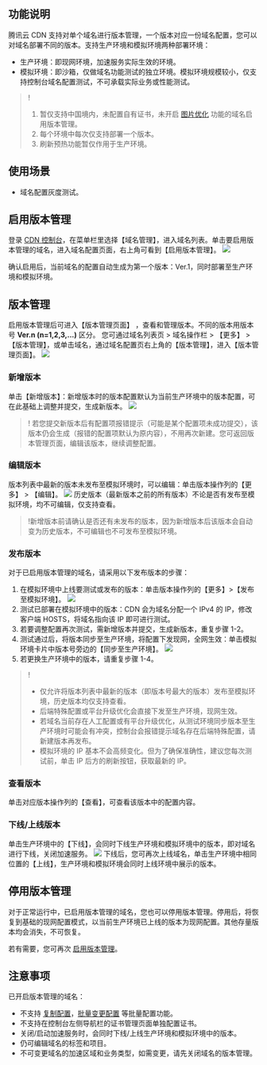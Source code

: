
## 功能说明

腾讯云 CDN 支持对单个域名进行版本管理，一个版本对应一份域名配置，您可以对域名部署不同的版本。支持生产环境和模拟环境两种部署环境：

- 生产环境：即现网环境，加速服务实际生效的环境。
- 模拟环境：即沙箱，仅做域名功能测试的独立环境。模拟环境规模较小，仅支持控制台域名配置测试，不可承载实际业务或性能测试。

>!
>1. 暂仅支持中国境内，未配置自有证书，未开启 [图片优化](https://cloud.tencent.com/document/product/228/43121) 功能的域名启用版本管理。
>2. 每个环境中每次仅支持部署一个版本。
>3. 刷新预热功能暂仅作用于生产环境。


## 使用场景

- 域名配置灰度测试。



[](id:open)
## 启用版本管理

登录 [CDN 控制台](https://console.cloud.tencent.com/cdn)，在菜单栏里选择【域名管理】，进入域名列表。单击要启用版本管理的域名，进入域名配置页面，右上角可看到【启用版本管理】。
![](https://main.qcloudimg.com/raw/8c60d15a989ded86ad697f4cc8e588ea.png)

确认启用后，当前域名的配置自动生成为第一个版本：Ver.1，同时部署至生产环境和模拟环境。

## 版本管理

启用版本管理后可进入【版本管理页面】 ，查看和管理版本。不同的版本用版本号 **Ver.n (n=1,2,3,...)** 区分。
您可通过域名列表页 > 域名操作栏 > 【更多】 > 【版本管理】，或单击域名，通过域名配置页右上角的【版本管理】，进入【版本管理页面】。
![](https://main.qcloudimg.com/raw/5646d1b1a5c812dc04af690b9efb457c.png)



### 新增版本
单击【新增版本】：新增版本时的版本配置默认为当前生产环境中的版本配置，可在此基础上调整并提交，生成新版本。
![](https://main.qcloudimg.com/raw/f748948c5a279709b713b2da4dfa7fb9.png)

>! 若您提交新版本后有配置项报错提示（可能是某个配置项未成功提交），该版本仍会生成（报错的配置项默认为原内容），不用再次新建。您可返回版本管理页面，编辑该版本，继续调整配置。

### 编辑版本

版本列表中最新的版本未发布至模拟环境时，可以编辑：单击版本操作列的【更多】 > 【编辑】。
![](https://main.qcloudimg.com/raw/b874c1ce46736815efe6ade4147e7a5a.png)
历史版本（最新版本之前的所有版本）不论是否有发布至模拟环境，均不可编辑，仅支持查看。

>!新增版本前请确认是否还有未发布的版本，因为新增版本后该版本会自动变为历史版本，不可编辑也不可发布至模拟环境。


### 发布版本

对于已启用版本管理的域名，请采用以下发布版本的步骤：

1. 在模拟环境中上线要测试或发布的版本：单击版本操作列的【更多】>【发布至模拟环境】。
![](https://main.qcloudimg.com/raw/06196f7c4bef077be3721ece2682f48b.png)
2. 测试已部署在模拟环境中的版本：CDN 会为域名分配一个 IPv4 的 IP，修改客户端 HOSTS，将域名指向该 IP 即可进行测试。
3. 若要调整配置再次测试，需新增版本并提交，生成新版本，重复步骤 1-2。
4. 测试通过后，将版本同步至生产环境，将配置下发现网，全网生效：单击模拟环境卡片中版本号旁边的【同步至生产环境】。
![](https://main.qcloudimg.com/raw/a6eb38ef147e2347654c8c6b21cd1819.png)
5. 若更换生产环境中的版本，请重复步骤 1-4。

>!
>- 仅允许将版本列表中最新的版本（即版本号最大的版本）发布至模拟环境，历史版本均仅支持查看。
>- 后端特殊配置或平台升级优化会直接下发至生产环境，现网生效。
>- 若域名当前存在人工配置或有平台升级优化，从测试环境同步版本至生产环境时可能会有冲突，控制台会报错提示域名存在后端特殊配置，请新建版本再发布。
>- 模拟环境的 IP 基本不会高频变化。但为了确保准确性，建议您每次测试前，单击 IP 后方的刷新按钮，获取最新的 IP。



### 查看版本

单击对应版本操作列的【查看】，可查看该版本中的配置内容。


### 下线/上线版本
单击生产环境中的【下线】，会同时下线生产环境和模拟环境中的版本，即对域名进行下线，关闭加速服务。
![](https://main.qcloudimg.com/raw/7a09e9b936cdeae90283315dcac900b7.png)
下线后，您可再次上线域名，单击生产环境中相同位置的【上线】，生产环境和模拟环境会同时上线环境中展示的版本。

## 停用版本管理

对于正常运行中，已启用版本管理的域名，您也可以停用版本管理。停用后，将恢复到基础的现网配置模式，以当前生产环境已上线的版本为现网配置。其他存量版本均会消失，不可恢复。

若有需要，您可再次 [启用版本管理](#open)。


## 注意事项

已开启版本管理的域名：
- 不支持 [复制配置](https://cloud.tencent.com/document/product/228/49576)，[批量变更配置](https://cloud.tencent.com/document/product/228/53940) 等批量配置功能。
- 不支持在控制台左侧导航栏的证书管理页面单独配置证书。
- 关闭/启动加速服务时，会同时下线/上线生产环境和模拟环境中的版本。
- 仍可编辑域名的标签和项目。
- 不可变更域名的加速区域和业务类型，如需变更，请先关闭域名的版本管理。 

